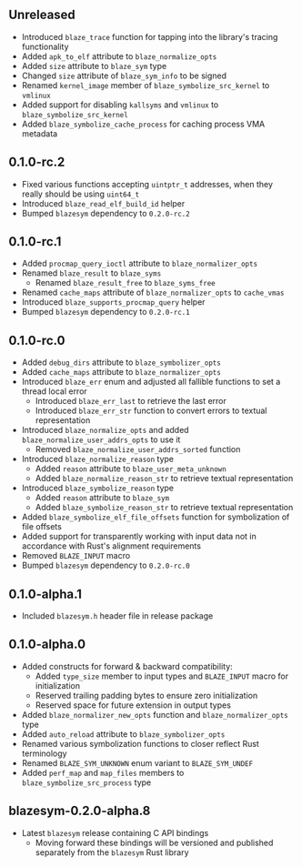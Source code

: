 Unreleased
----------
- Introduced `blaze_trace` function for tapping into the library's
  tracing functionality
- Added `apk_to_elf` attribute to `blaze_normalize_opts`
- Added `size` attribute to `blaze_sym` type
- Changed `size` attribute of `blaze_sym_info` to be signed
- Renamed `kernel_image` member of `blaze_symbolize_src_kernel` to
  `vmlinux`
- Added support for disabling `kallsyms` and `vmlinux` to
  `blaze_symbolize_src_kernel`
- Added `blaze_symbolize_cache_process` for caching process VMA metadata


0.1.0-rc.2
----------
- Fixed various functions accepting `uintptr_t` addresses, when they
  really should be using `uint64_t`
- Introduced `blaze_read_elf_build_id` helper
- Bumped `blazesym` dependency to `0.2.0-rc.2`


0.1.0-rc.1
----------
- Added `procmap_query_ioctl` attribute to `blaze_normalizer_opts`
- Renamed `blaze_result` to `blaze_syms`
  - Renamed `blaze_result_free` to `blaze_syms_free`
- Renamed `cache_maps` attribute of `blaze_normalizer_opts` to
  `cache_vmas`
- Introduced `blaze_supports_procmap_query` helper
- Bumped `blazesym` dependency to `0.2.0-rc.1`


0.1.0-rc.0
----------
- Added `debug_dirs` attribute to `blaze_symbolizer_opts`
- Added `cache_maps` attribute to `blaze_normalizer_opts`
- Introduced `blaze_err` enum and adjusted all fallible functions to
  set a thread local error
  - Introduced `blaze_err_last` to retrieve the last error
  - Introduced `blaze_err_str` function to convert errors to textual
    representation
- Introduced `blaze_normalize_opts` and added
  `blaze_normalize_user_addrs_opts` to use it
  - Removed `blaze_normalize_user_addrs_sorted` function
- Introduced `blaze_normalize_reason` type
  - Added `reason` attribute to `blaze_user_meta_unknown`
  - Added `blaze_normalize_reason_str` to retrieve textual representation
- Introduced `blaze_symbolize_reason` type
  - Added `reason` attribute to `blaze_sym`
  - Added `blaze_symbolize_reason_str` to retrieve textual representation
- Added `blaze_symbolize_elf_file_offsets` function for symbolization of
  file offsets
- Added support for transparently working with input data not in accordance with
  Rust's alignment requirements
- Removed `BLAZE_INPUT` macro
- Bumped `blazesym` dependency to `0.2.0-rc.0`


0.1.0-alpha.1
-------------
- Included `blazesym.h` header file in release package


0.1.0-alpha.0
-------------
- Added constructs for forward & backward compatibility:
  - Added `type_size` member to input types and `BLAZE_INPUT` macro for
    initialization
  - Reserved trailing padding bytes to ensure zero initialization
  - Reserved space for future extension in output types
- Added `blaze_normalizer_new_opts` function and `blaze_normalizer_opts` type
- Added `auto_reload` attribute to `blaze_symbolizer_opts`
- Renamed various symbolization functions to closer reflect Rust terminology
- Renamed `BLAZE_SYM_UNKNOWN` enum variant to `BLAZE_SYM_UNDEF`
- Added `perf_map` and `map_files` members to `blaze_symbolize_src_process` type


blazesym-0.2.0-alpha.8
----------------------
- Latest `blazesym` release containing C API bindings
  - Moving forward these bindings will be versioned and published separately
    from the `blazesym` Rust library
